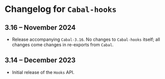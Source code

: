 # Changelog for `Cabal-hooks`

## 3.16 – November 2024

  * Release accompanying `Cabal-3.16`.
    No changes to `Cabal-hooks` itself; all changes come changes in re-exports
    from `Cabal`.

## 3.14 – December 2023

  * Initial release of the `Hooks` API.

